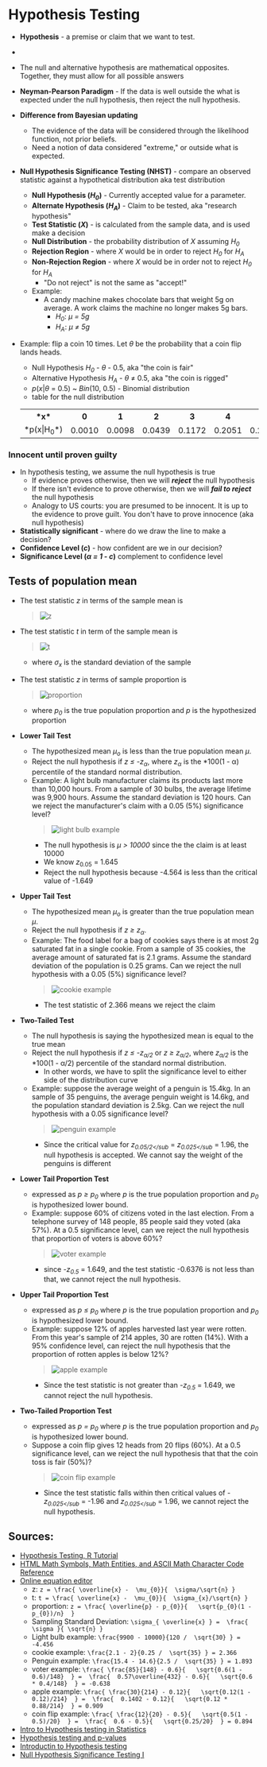 # Hypothesis Testing

* **Hypothesis** - a premise or claim that we want to test.
*
* The null and alternative hypothesis are mathematical opposites. Together, they must allow for all possible answers
* **Neyman-Pearson Paradigm** - If the data is well outside the what is expected under the null hypothesis, then reject the null hypothesis.
* **Difference from Bayesian updating**
  * The evidence of the data will be considered through the likelihood function, not prior beliefs.
  * Need a notion of data considered "extreme," or outside what is expected.
* **Null Hypothesis Significance Testing (NHST)** - compare an observed statistic against a hypothetical distribution aka test distribution
  * **Null Hypothesis (*H<sub>0</sub>*)** - Currently accepted value for a parameter.
  * **Alternate Hypothesis (*H<sub>A</sub>*)** - Claim to be tested, aka "research hypothesis"
  * **Test Statistic (*X*)** - is calculated from the sample data, and is used make a decision
  * **Null Distribution** - the probability distribution of *X* assuming *H<sub>0</sub>*
  * **Rejection Region** - where *X* would be in order to reject *H<sub>0</sub>* for *H<sub>A</sub>*
  * **Non-Rejection Region** - where *X* would be in order not to reject *H<sub>0</sub>* for *H<sub>A</sub>*
    - "Do not reject" is not the same as "accept!"
  * Example: 
    * A candy machine makes chocolate bars that weight 5g on average. A work claims the machine no longer makes 5g bars.
      * *H<sub>0</sub>*: *&mu; = 5g*
      * *H<sub>A</sub>*: *&mu; &ne; 5g*
* Example: flip a coin 10 times. Let *&theta;* be the probability that a coin flip lands heads.
  * Null Hypothesis *H<sub>0</sub>*  - *&theta;* - 0.5, aka "the coin is fair"
  * Alternative Hypothesis *H<sub>A</sub>* - *&theta;* &ne; 0.5, aka "the coin is rigged"
  * *p*(*x*|*&theta;* = 0.5) ~ *Bin*(10, 0.5) - Binomial distribution
  * table for the null distribution

  <table>
    <tr>
      <th>*x*</th>
      <th>0</th>
      <th>1</th>
      <th>2</th>
      <th>3</th>
      <th>4</th>
      <th>5</th>
      <th>6</th>
      <th>7</th>
      <th>8</th>
      <th>9</th>
      <th>10</th>
    </tr>
    <tr>
      <td>*p(x|H<sub>0</sub>*)</td>
      <td>0.0010</td>
      <td>0.0098</td>
      <td>0.0439</td>
      <td>0.1172</td>
      <td>0.2051</td>
      <td>0.2461</td>
      <td>0.2051</td>
      <td>0.1172</td>
      <td>0.0439</td>
      <td>0.0098</td>
      <td>0.0010</td>
    <tr>
  </table>

### Innocent until proven guilty

* In hypothesis testing, we assume the null hypothesis is true
  * If evidence proves otherwise, then we will ***reject*** the null hypothesis
  * If there isn't evidence to prove otherwise, then we will ***fail to reject*** the null hypothesis
  * Analogy to US courts: you are presumed to be innocent. It is up to the evidence to prove guilt. You don't have to prove innocence (aka null hypothesis)
* **Statistically significant** - where do we draw the line to make a decision?
* **Confidence Level (*c*)** - how confident are we in our decision?
* **Significance Level (*&alpha; = 1 - c*)** complement to confidence level


## Tests of population mean

* The test statistic *z* in terms of the sample mean is
  > ![z](https://user-images.githubusercontent.com/638189/48364012-43ed7e00-e675-11e8-89e0-679c221853f8.png)
* The test statistic *t* in term of the sample mean is
  > ![t](https://user-images.githubusercontent.com/638189/48366729-b6159100-e67c-11e8-92bc-1c74a3c2ec1d.png)
  * where *&sigma;<sub>x</sub>* is the standard deviation of the sample
* The test statistic *z* in terms of sample proportion is
  > ![proportion](https://user-images.githubusercontent.com/638189/48368969-258e7f00-e683-11e8-8fde-7939a1cf4d43.png)
  * where *p<sub>0</sub>* is the true population proportion and *p* is the hypothesized proportion

* **Lower Tail Test**
  * The hypothesized mean *&mu;<sub>o</sub>* is less than the true population mean *&mu;*.
  * Reject the null hypothesis if *z &le; -z<sub>&alpha;</sub>*, where *z<sub>&alpha;</sub>* is the *100(1 - &alpha;) percentile of the standard normal distribution.
  * Example: A light bulb manufacturer claims its products last more than 10,000 hours. From a sample of 30 bulbs, the average lifetime was 9,900 hours. Assume the standard deviation is 120 hours. Can we reject the manufacturer's claim with a 0.05 (5%) significance level?
    > ![light bulb example](https://user-images.githubusercontent.com/638189/48365044-bfe8c580-e677-11e8-8e38-15c2ddd90af2.png)
    * The null hypothesis is *&mu; > 10000* since the the claim is at least 10000
    * We know *z*<sub>0.05</sub> = 1.645
    * Reject the null hypothesis because -4.564 is less than the critical value of -1.649
* **Upper Tail Test**
  * The hypothesized mean *&mu;<sub>o</sub>* is greater than the true population mean *&mu;*.
  * Reject the null hypothesis if *z &ge; z<sub>&alpha;</sub>*.
  * Example: The food label for a bag of cookies says there is at most 2g saturated fat in a single cookie. From a sample of 35 cookies, the average amount of saturated fat is 2.1 grams. Assume the standard deviation of the population is 0.25 grams. Can we reject the null hypothesis with a 0.05 (5%) significance level?
    > ![cookie example](https://user-images.githubusercontent.com/638189/48365826-04756080-e67a-11e8-95a8-36093a2889ed.png)
    * The test statistic of 2.366 means we reject the claim
* **Two-Tailed Test**
  * The null hypothesis is saying the hypothesized mean is equal to the true mean
  * Reject the null hypothesis if *z &le; -z<sub>&alpha;/2</sub>* or *z &ge; z<sub>&alpha;/2</sub>*, where *z<sub>&alpha;/2</sub>* is the *100(1 - &alpha;/2) percentile of the standard normal distribution.
    * In other words, we have to split the significance level to either side of the distribution curve
  * Example: suppose the average weight of a penguin is 15.4kg. In an sample of 35 penguins, the average penguin weight is 14.6kg, and the population standard deviation is 2.5kg. Can we reject the null hypothesis with a 0.05 significance level?
    > ![penguin example](https://user-images.githubusercontent.com/638189/48366430-e3157400-e67b-11e8-98f7-11a2235499c5.png)
    * Since the critical value for *z<sub>0.05/2</sub* = *z<sub>0.025</sub* = 1.96, the null hypothesis is accepted. We cannot say the weight of the penguins is different
* **Lower Tail Proportion Test**
  * expressed as *p &ge; p<sub>0</sub>* where *p* is the true population proportion and *p<sub>0</sub>* is hypothesized lower bound.
  * Example: suppose 60% of citizens voted in the last election. From a telephone survey of 148 people, 85 people said they voted (aka 57%). At a 0.5 significance level, can we reject the null hypothesis that proportion of voters is above 60%?
    > ![voter example](https://user-images.githubusercontent.com/638189/48369211-e57bcc00-e683-11e8-95de-6e4c2dd63da9.png)
    * since *-z<sub>0.5</sub>* = 1.649, and the test statistic -0.6376 is not less than that, we cannot reject the null hypothesis.
* **Upper Tail Proportion Test**
  * expressed as *p &le; p<sub>0</sub>* where *p* is the true population proportion and *p<sub>0</sub>* is hypothesized lower bound.
  * Example: suppose 12% of apples harvested last year were rotten. From this year's sample of 214 apples, 30 are rotten (14%). With a 95% confidence level, can reject the null hypothesis that the proportion of rotten apples is below 12%?
    > ![apple example](https://user-images.githubusercontent.com/638189/48370363-1e697000-e687-11e8-8a41-0f5a2b54458f.png)
    * Since the test statistic is not greater than *-z<sub>0.5</sub>* = 1.649, we cannot reject the null hypothesis.
* **Two-Tailed Proportion Test**
  * expressed as *p = p<sub>0</sub>* where *p* is the true population proportion and *p<sub>0</sub>* is hypothesized lower bound.
  * Suppose a coin flip gives 12 heads from 20 flips (60%). At a 0.5 significance level, can we reject the null hypothesis that that the coin toss is fair (50%)?
    > ![coin flip example](https://user-images.githubusercontent.com/638189/48370729-22e25880-e688-11e8-86cb-870122e840f2.png)
    * Since the test statistic falls within then critical values of *-z<sub>0.025</sub* = -1.96 and *z<sub>0.025</sub* = 1.96, we cannot reject the null hypothesis.

## Sources:

* [Hypothesis Testing, R Tutorial](http://www.r-tutor.com/elementary-statistics/hypothesis-testing)
* [HTML Math Symbols, Math Entities, and ASCII Math Character Code Reference](https://www.toptal.com/designers/htmlarrows/math/)
* [Online equation editor](http://www.sciweavers.org/free-online-latex-equation-editor)
  * z: `z = \frac{ \overline{x} -  \mu_{0}}{  \sigma/\sqrt{n} }`
  * t: `t = \frac{ \overline{x} -  \mu_{0}}{  \sigma_{x}/\sqrt{n} }`
  * proportion: `z = \frac{ \overline{p} - p_{0}}{   \sqrt{p_{0}(1 - p_{0})/n}  }`
  * Sampling Standard Deviation: `\sigma_{ \overline{x} } =  \frac{ \sigma }{ \sqrt{n} }`
  * Light bulb example: `\frac{9900 - 10000}{120 /  \sqrt{30} } = -4.456`
  * cookie example: `\frac{2.1 - 2}{0.25 /  \sqrt{35} } = 2.366`
  * Penguin example: `\frac{15.4 - 14.6}{2.5 /  \sqrt{35} } = 1.893`
  * voter example: `\frac{ \frac{85}{148} - 0.6}{   \sqrt{0.6(1 - 0.6)/148}  } =  \frac{  0.57\overline{432} - 0.6}{   \sqrt{0.6 * 0.4/148}  } = -0.638`
  * apple example: `\frac{ \frac{30}{214} - 0.12}{   \sqrt{0.12(1 - 0.12)/214}  } =  \frac{  0.1402 - 0.12}{   \sqrt{0.12 * 0.88/214}  } = 0.909`
  * coin flip example: `\frac{ \frac{12}{20} - 0.5}{   \sqrt{0.5(1 - 0.5)/20}  } =  \frac{  0.6 - 0.5}{   \sqrt{0.25/20}  } = 0.894`
* [Intro to Hypothesis testing in Statistics](https://www.youtube.com/watch?v=VK-rnA3-41c)
* [Hypothesis testing and p-values](https://www.youtube.com/watch?v=-FtlH4svqx4)
* [Introductin to Hypothesis testing](https://www.youtube.com/watch?v=qsMZ4Zi5Csk)
* [Null Hypothesis Significance Testing I](https://ocw.mit.edu/courses/mathematics/18-05-introduction-to-probability-and-statistics-spring-2014/readings/MIT18_05S14_Reading17b.pdf)
